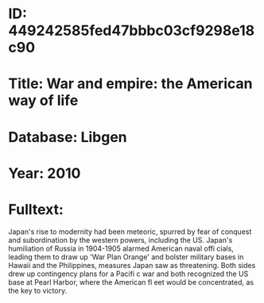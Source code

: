 # ID: 449242585fed47bbbc03cf9298e18c90
# Title: War and empire: the American way of life
# Database: Libgen
# Year: 2010
# Fulltext:
Japan's rise to modernity had been meteoric, spurred by fear of conquest and subordination by the western powers, including the US.
Japan's humiliation of Russia in 1904-1905 alarmed American naval offi cials, leading them to draw up 'War Plan Orange' and bolster military bases in Hawaii and the Philippines, measures Japan saw as threatening.
Both sides drew up contingency plans for a Pacifi c war and both recognized the US base at Pearl Harbor, where the American fl eet would be concentrated, as the key to victory.